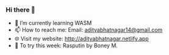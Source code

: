 ### Hi there 👋

- 🌱 I’m currently learning WASM
- 📫 How to reach me: Email: adityabhatnagar14@gmail.com
- 🌐 Visit my website: http://adityabhatnagar.netlify.app
- 🎵 To try this week: Rasputin by Boney M.
